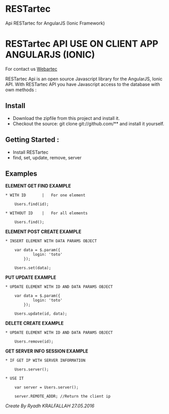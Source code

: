 # RESTartec
Api RESTartec for AngularJS (Ionic Framework)


# RESTartec API USE ON CLIENT APP ANGULARJS (IONIC)

For contact us [Webartec](http://webartec.fr/)

RESTartec Api is an open source Javascript library for the AngularJS, Ionic API. With RESTartec API you have Javascript access to the database with own methods :

## Install

* Download the zipfile from this project and install it.
* Checkout the source: git clone git://github.com/** and install it yourself.

## Getting Started :

* Install RESTartec
* find, set, update, remove, server

## Examples

**ELEMENT GET FIND EXAMPLE**

	* WITH ID 		|	For one element

		Users.find(id);

	* WITHOUT ID 	|	For all elements

		Users.find();

**ELEMENT POST CREATE EXAMPLE**

	* INSERT ELEMENT WITH DATA PARAMS OBJECT
	
		var data = $.param({
			    login: 'toto'
			});

		Users.set(data);

**PUT UPDATE EXAMPLE**

	* UPDATE ELEMENT WITH ID AND DATA PARAMS OBJECT

		var data = $.param({
			    login: 'toto'
			});

		Users.update(id, data);

**DELETE CREATE EXAMPLE**

	* UPDATE ELEMENT WITH ID AND DATA PARAMS OBJECT

		Users.remove(id);

**GET SERVER INFO SESSION EXAMPLE**

	* IF GET IP WITH SERVER INFORMATION

		Users.server();

	* USE IT
		
		var server = Users.server();

		server.REMOTE_ADDR; //Return the client ip

*Create By Ryadh KRALFALLAH 27.05.2016*
